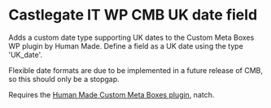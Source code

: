 # Castlegate IT WP CMB UK date field #

Adds a custom date type supporting UK dates to the Custom Meta Boxes WP plugin by Human Made. Define a field as a UK date using the type 'UK_date'.

Flexible date formats are due to be implemented in a future release of CMB, so this should only be a stopgap.

Requires the [Human Made Custom Meta Boxes plugin](https://github.com/humanmade/Custom-Meta-Boxes), natch.
